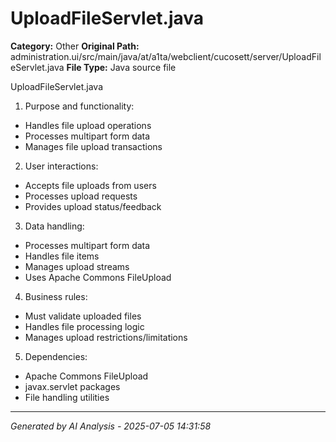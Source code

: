 # UploadFileServlet.java

**Category:** Other
**Original Path:** administration.ui/src/main/java/at/a1ta/webclient/cucosett/server/UploadFileServlet.java
**File Type:** Java source file

UploadFileServlet.java
1. Purpose and functionality:
- Handles file upload operations
- Processes multipart form data
- Manages file upload transactions

2. User interactions:
- Accepts file uploads from users
- Processes upload requests
- Provides upload status/feedback

3. Data handling:
- Processes multipart form data
- Handles file items
- Manages upload streams
- Uses Apache Commons FileUpload

4. Business rules:
- Must validate uploaded files
- Handles file processing logic
- Manages upload restrictions/limitations

5. Dependencies:
- Apache Commons FileUpload
- javax.servlet packages
- File handling utilities

---
*Generated by AI Analysis - 2025-07-05 14:31:58*
